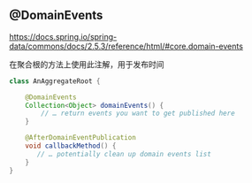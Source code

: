 ## @DomainEvents

https://docs.spring.io/spring-data/commons/docs/2.5.3/reference/html/#core.domain-events

在聚合根的方法上使用此注解，用于发布时间

```java
class AnAggregateRoot {

    @DomainEvents 
    Collection<Object> domainEvents() {
        // … return events you want to get published here
    }

    @AfterDomainEventPublication 
    void callbackMethod() {
       // … potentially clean up domain events list
    }
}
```

